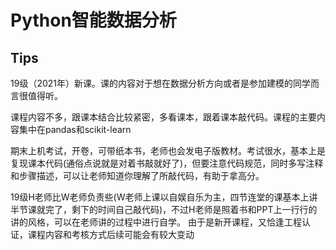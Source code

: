 # Python智能数据分析

## Tips

19级（2021年）新课。课的内容对于想在数据分析方向或者是参加建模的同学而言很值得听。

课程内容不多，跟课本结合比较紧密，多看课本，跟着课本敲代码。课程的主要内容集中在pandas和scikit-learn

期末上机考试，开卷，可带纸本书，老师也会发电子版教材。考试很水，基本上是复现课本代码(通俗点说就是对着书敲就好了)，但要注意代码规范，同时多写注释和步骤描述，可以让老师知道你理解了所敲代码，有助于拿高分。

19级H老师比W老师负责些(W老师上课以自娱自乐为主，四节连堂的课基本上讲半节课就完了，剩下的时间自己敲代码)，不过H老师是照着书和PPT上一行行的讲的风格，可以在老师讲的过程中进行自学。
由于是新开课程，又恰逢工程认证，课程内容和考核方式后续可能会有较大变动
